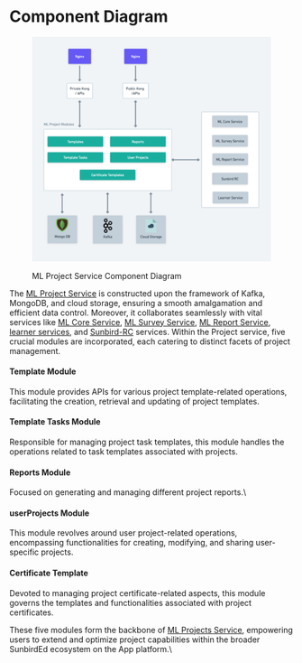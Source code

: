 # Component Diagram

<figure><img src="../../../../.gitbook/assets/ML Project Service L0 (2).png" alt=""><figcaption><p>ML Project Service Component Diagram</p></figcaption></figure>

The [ML Project Service](./) is constructed upon the framework of Kafka, MongoDB, and cloud storage, ensuring a smooth amalgamation and efficient data control. Moreover, it collaborates seamlessly with vital services like [ML Core Service](../ml-core-service/), [ML Survey Service](../ml-survey-service/), [ML Report Service](../ml-report-service/), [learner services](https://lern.sunbird.org/learn/readme), and [Sunbird-RC](https://docs.sunbirdrc.dev/learn/readme) services. Within the Project service, five crucial modules are incorporated, each catering to distinct facets of project management.

#### Template Module

This module provides APIs for various project template-related operations, facilitating the creation, retrieval and updating of project templates.

#### Template Tasks Module

Responsible for managing project task templates, this module handles the operations related to task templates associated with projects.

#### Reports Module

Focused on generating and managing different project reports.\\

#### userProjects Module

This module revolves around user project-related operations, encompassing functionalities for creating, modifying, and sharing user-specific projects.

#### Certificate Template

Devoted to managing project certificate-related aspects, this module governs the templates and functionalities associated with project certificates.

These five modules form the backbone of [ML Projects Service](./), empowering users to extend and optimize project capabilities within the broader SunbirdEd ecosystem on the App platform.\\
